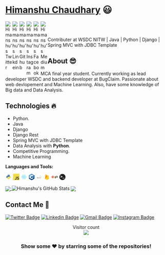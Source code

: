 
 # <a href="https://www.linkedin.com/in/kadianhimanshu/">Himanshu Chaudhary</a> :smiley:
 
 <a href="#">
  <img align="left" alt="Himanshu's Twitter" width="22px" src="https://cdn.jsdelivr.net/npm/simple-icons@v3/icons/twitter.svg" />
</a>
<a href="https://www.linkedin.com/in/kadianhimanshu/">
  <img align="left" alt="Himanshu's Linkdein" width="22px" src="https://cdn.jsdelivr.net/npm/simple-icons@v3/icons/linkedin.svg" />
</a>
<a href="https://github.com/himanshukadian">
  <img align="left" alt="Himanshu's Github" width="22px" src="https://cdn.jsdelivr.net/npm/simple-icons@v3/icons/github.svg" />
</a>
<a href="#">
  <img align="left" alt="Himanshu's Instagram" width="22px" src="https://cdn.jsdelivr.net/npm/simple-icons@v3/icons/instagram.svg" />
</a>
<a href="https://www.facebook.com/HimanshuChaudharykadian">
  <img align="left" alt="Himanshu's Facebook" width="22px" src="https://cdn.jsdelivr.net/npm/simple-icons@v3/icons/facebook.svg" />
</a>
<a href="#">
  <img align="left" alt="Himanshu's Medium" width="22px" src="https://cdn.jsdelivr.net/npm/simple-icons@v3/icons/medium.svg" />
</a>

<br/>
<br/>

Contributer at WSDC NITW | Java | Python | Django | Spring MVC with JDBC Template

## About :sunglasses:
MCA final year student. Currently working as lead developer WSDC and backend developer at BugClaim. Passionate about web devlopement and Machine Learning. Also, have some knowledge of Big data and Data Analysis.

## Technologies :fire:
- Python.
- Java
- Django
- Django Rest
- Spring MVC with JDBC Template
- Data Analysis with **Python**.
- Competitive Programming.
- Machine Learning

**Languages and Tools:**  

<code><img height="20" src="https://raw.githubusercontent.com/github/explore/80688e429a7d4ef2fca1e82350fe8e3517d3494d/topics/python/python.png"></code>
<code><img height="20" src="https://raw.githubusercontent.com/github/explore/80688e429a7d4ef2fca1e82350fe8e3517d3494d/topics/javascript/javascript.png"></code>
<code><img height="20" src="https://raw.githubusercontent.com/github/explore/80688e429a7d4ef2fca1e82350fe8e3517d3494d/topics/react/react.png"></code>
<code><img height="20" src="https://raw.githubusercontent.com/github/explore/80688e429a7d4ef2fca1e82350fe8e3517d3494d/topics/cpp/cpp.png"></code>
<code><img height="20" src="https://raw.githubusercontent.com/github/explore/80688e429a7d4ef2fca1e82350fe8e3517d3494d/topics/mysql/mysql.png"></code>
<code><img height="20" src="https://raw.githubusercontent.com/github/explore/80688e429a7d4ef2fca1e82350fe8e3517d3494d/topics/firebase/firebase.png"></code>
<code><img height="20" src="https://raw.githubusercontent.com/github/explore/80688e429a7d4ef2fca1e82350fe8e3517d3494d/topics/git/git.png"></code>
<code><img height="20" src="https://raw.githubusercontent.com/github/explore/80688e429a7d4ef2fca1e82350fe8e3517d3494d/topics/terminal/terminal.png"></code>


<a href="https://github.com/himanshukadian">
  <img align="center" src="https://github-readme-stats.vercel.app/api/top-langs/?username=himanshukadian&theme=radical" />
</a>

<img src="https://github-readme-stats.vercel.app/api?username=himanshukadian&&show_icons=true&theme=radical&line_height=27" alt="Himanshu's GitHub Stats" />


<a href="https://github.com/himanshukadian/nitadda">
  <img align="center" src="https://github-readme-stats.vercel.app/api/pin/?username=himanshukadian&repo=nitadda&theme=radical" />
</a>    


##  Contact Me :speech_balloon:
[![Twitter Badge](https://img.shields.io/badge/-himanshukadian-1ca0f1?style=flat-square&labelColor=1ca0f1&logo=twitter&logoColor=white&link=#)](himanshukadian) [![Linkedin Badge](https://img.shields.io/badge/-himanshukadian-blue?style=flat-square&logo=Linkedin&logoColor=white&link=https://www.linkedin.com/in/kadianhimanshu/)](https://www.linkedin.com/in/kadianhimanshu/) [![Gmail Badge](https://img.shields.io/badge/-himanshuchaudhary.nitw@gmail.com-c14438?style=flat-square&logo=Gmail&logoColor=white&link=mailto:himanshuchaudhary.nitw@gmail.com)](mailto:himanshuchaudhary.nitw@gmail.com) [![Instagram Badge](https://img.shields.io/badge/-@himanshukadian-e4405f?style=flat-square&labelColor=f94877&logo=instagram&logoColor=white&link=#)](himanshukadian)

<p align="center"> 
  Visitor count<br>
  <img src="https://profile-counter.glitch.me/himanshukadian/count.svg" />
</p>


<div align="center">

### Show some ❤️ by starring some of the repositories!

</div>


